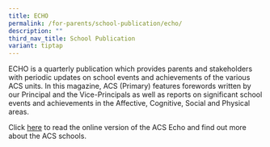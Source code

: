 ```yaml
---
title: ECHO
permalink: /for-parents/school-publication/echo/
description: ""
third_nav_title: School Publication
variant: tiptap
---
```

<p>ECHO is a quarterly publication which provides parents and stakeholders
with periodic updates on school events and achievements of the various
ACS units. In this magazine, ACS (Primary) features forewords written by
our Principal and the Vice-Principals as well as reports on significant
school events and achievements in the Affective, Cognitive, Social and
Physical areas.</p>
<p>Click <a href="https://acsecho.com/" rel="noopener noreferrer nofollow" target="_blank">here</a> to
read the online version of the ACS Echo and find out more about the ACS
schools.</p>